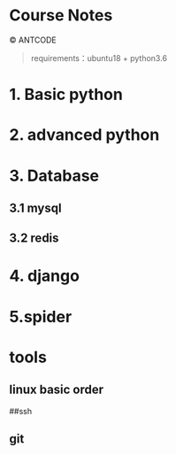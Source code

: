 Course Notes 
==============
© ANTCODE

> requirements：ubuntu18 + python3.6

# 1. Basic python 
# 2. advanced python
# 3. Database
## 3.1 mysql
## 3.2 redis
# 4. django
# 5.spider

# tools
## linux basic order
##ssh
## git
